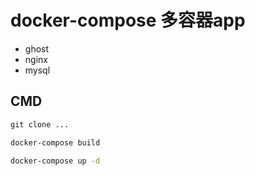 # docker-compose 多容器app

- ghost
- nginx
- mysql

## CMD

``` cmd
git clone ...

docker-compose build

docker-compose up -d

```
